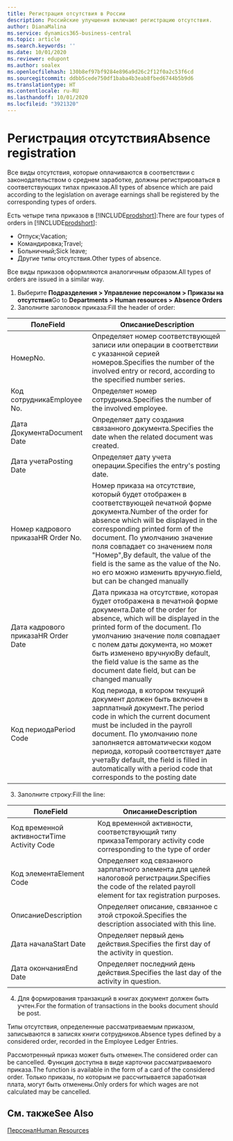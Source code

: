 ```yaml
---
title: Регистрация отсутствия в России
description: Российские улучшения включают регистрацию отсутствия.
author: DianaMalina
ms.service: dynamics365-business-central
ms.topic: article
ms.search.keywords: ''
ms.date: 10/01/2020
ms.reviewer: edupont
ms.author: soalex
ms.openlocfilehash: 130b8ef97bf9284e896a9d26c2f12f0a2c53f6cd
ms.sourcegitcommit: ddbb5cede750df1baba4b3eab8fbed6744b5b9d6
ms.translationtype: HT
ms.contentlocale: ru-RU
ms.lasthandoff: 10/01/2020
ms.locfileid: "3921320"
---
```

# <a name="absence-registration"></a><span data-ttu-id="a16d3-103">Регистрация отсутствия</span><span class="sxs-lookup"><span data-stu-id="a16d3-103">Absence registration</span></span>

<span data-ttu-id="a16d3-104">Все виды отсутствия, которые оплачиваются в соответствии с законодательством о среднем заработке, должны регистрироваться в соответствующих типах приказов.</span><span class="sxs-lookup"><span data-stu-id="a16d3-104">All types of absence which are paid according to the legislation on average earnings shall be registered by the corresponding types of orders.</span></span> 

<span data-ttu-id="a16d3-105">Есть четыре типа приказов в [!INCLUDE[prodshort](../../includes/prodshort.md)]:</span><span class="sxs-lookup"><span data-stu-id="a16d3-105">There are four types of orders in [!INCLUDE[prodshort](../../includes/prodshort.md)]:</span></span>

- <span data-ttu-id="a16d3-106">Отпуск;</span><span class="sxs-lookup"><span data-stu-id="a16d3-106">Vacation;</span></span> 
- <span data-ttu-id="a16d3-107">Командировка;</span><span class="sxs-lookup"><span data-stu-id="a16d3-107">Travel;</span></span> 
- <span data-ttu-id="a16d3-108">Больничный;</span><span class="sxs-lookup"><span data-stu-id="a16d3-108">Sick leave;</span></span> 
- <span data-ttu-id="a16d3-109">Другие типы отсутствия.</span><span class="sxs-lookup"><span data-stu-id="a16d3-109">Other types of absence.</span></span> 

<span data-ttu-id="a16d3-110">Все виды приказов оформляются аналогичным образом.</span><span class="sxs-lookup"><span data-stu-id="a16d3-110">All types of orders are issued in a similar way.</span></span> 

1. <span data-ttu-id="a16d3-111">Выберите **Подразделения > Управление персоналом > Приказы на отсутствия**</span><span class="sxs-lookup"><span data-stu-id="a16d3-111">Go to **Departments > Human resources > Absence Orders**</span></span> 
2. <span data-ttu-id="a16d3-112">Заполните заголовок приказа:</span><span class="sxs-lookup"><span data-stu-id="a16d3-112">Fill the header of order:</span></span>

| <span data-ttu-id="a16d3-113">Поле</span><span class="sxs-lookup"><span data-stu-id="a16d3-113">Field</span></span>         | <span data-ttu-id="a16d3-114">Описание</span><span class="sxs-lookup"><span data-stu-id="a16d3-114">Description</span></span>                                                  |
| ------------- | ------------------------------------------------------------ |
| <span data-ttu-id="a16d3-115">Номер</span><span class="sxs-lookup"><span data-stu-id="a16d3-115">No.</span></span>           | <span data-ttu-id="a16d3-116">Определяет номер соответствующей записи или операции в соответствии с указанной серией номеров.</span><span class="sxs-lookup"><span data-stu-id="a16d3-116">Specifies the number of the involved entry or record, according to the specified number series.</span></span> |
| <span data-ttu-id="a16d3-117">Код сотрудника</span><span class="sxs-lookup"><span data-stu-id="a16d3-117">Employee No.</span></span>  | <span data-ttu-id="a16d3-118">Определяет номер сотрудника.</span><span class="sxs-lookup"><span data-stu-id="a16d3-118">Specifies the number of the involved employee.</span></span>               |
| <span data-ttu-id="a16d3-119">Дата Документа</span><span class="sxs-lookup"><span data-stu-id="a16d3-119">Document Date</span></span> | <span data-ttu-id="a16d3-120">Определяет дату создания связанного документа.</span><span class="sxs-lookup"><span data-stu-id="a16d3-120">Specifies the date when the related document was created.</span></span>    |
| <span data-ttu-id="a16d3-121">Дата учета</span><span class="sxs-lookup"><span data-stu-id="a16d3-121">Posting Date</span></span>  | <span data-ttu-id="a16d3-122">Определяет дату учета операции.</span><span class="sxs-lookup"><span data-stu-id="a16d3-122">Specifies the entry's posting date.</span></span>                          |
| <span data-ttu-id="a16d3-123">Номер кадрового приказа</span><span class="sxs-lookup"><span data-stu-id="a16d3-123">HR Order No.</span></span>  | <span data-ttu-id="a16d3-124">Номер приказа на отсутствие, который будет отображен в соответствующей печатной форме документа.</span><span class="sxs-lookup"><span data-stu-id="a16d3-124">Number of the order for absence which will be displayed in the corresponding printed form of the document.</span></span> <span data-ttu-id="a16d3-125">По умолчанию значение поля совпадает со значением поля "Номер",</span><span class="sxs-lookup"><span data-stu-id="a16d3-125">By default, the value of the field is the same as the value of the No.</span></span> <span data-ttu-id="a16d3-126">но его можно изменить вручную.</span><span class="sxs-lookup"><span data-stu-id="a16d3-126">field, but can be changed manually</span></span> |
| <span data-ttu-id="a16d3-127">Дата кадрового приказа</span><span class="sxs-lookup"><span data-stu-id="a16d3-127">HR Order Date</span></span> | <span data-ttu-id="a16d3-128">Дата приказа на отсутствие, которая будет отображена в печатной форме документа.</span><span class="sxs-lookup"><span data-stu-id="a16d3-128">Date of the order for absence, which will be displayed in the printed form of the document.</span></span> <span data-ttu-id="a16d3-129">По умолчанию значение поля совпадает с полем даты документа, но может быть изменено вручную</span><span class="sxs-lookup"><span data-stu-id="a16d3-129">By default, the field value is the same as the document date field, but can be changed manually</span></span> |
| <span data-ttu-id="a16d3-130">Код периода</span><span class="sxs-lookup"><span data-stu-id="a16d3-130">Period Code</span></span>   | <span data-ttu-id="a16d3-131">Код периода, в котором текущий документ должен быть включен в зарплатный документ.</span><span class="sxs-lookup"><span data-stu-id="a16d3-131">The period code in which the current document must be included in the payroll document.</span></span> <span data-ttu-id="a16d3-132">По умолчанию поле заполняется автоматически кодом периода, который соответствует дате учета</span><span class="sxs-lookup"><span data-stu-id="a16d3-132">By default, the field is filled in automatically with a period code that corresponds to the posting date</span></span> |

3. <span data-ttu-id="a16d3-133">Заполните строку:</span><span class="sxs-lookup"><span data-stu-id="a16d3-133">Fill the line:</span></span>

| <span data-ttu-id="a16d3-134">Поле</span><span class="sxs-lookup"><span data-stu-id="a16d3-134">Field</span></span>              | <span data-ttu-id="a16d3-135">Описание</span><span class="sxs-lookup"><span data-stu-id="a16d3-135">Description</span></span>                                                  |
| ------------------ | ------------------------------------------------------------ |
| <span data-ttu-id="a16d3-136">Код временной активности</span><span class="sxs-lookup"><span data-stu-id="a16d3-136">Time Activity Code</span></span> | <span data-ttu-id="a16d3-137">Код временной активности, соответствующий типу приказа</span><span class="sxs-lookup"><span data-stu-id="a16d3-137">Temporary activity code corresponding to the type of order</span></span>   |
| <span data-ttu-id="a16d3-138">Код элемента</span><span class="sxs-lookup"><span data-stu-id="a16d3-138">Element Code</span></span>       | <span data-ttu-id="a16d3-139">Определяет код связанного зарплатного элемента для целей налоговой регистрации.</span><span class="sxs-lookup"><span data-stu-id="a16d3-139">Specifies the code of the related payroll element for tax registration purposes.</span></span> |
| <span data-ttu-id="a16d3-140">Описание</span><span class="sxs-lookup"><span data-stu-id="a16d3-140">Description</span></span>        | <span data-ttu-id="a16d3-141">Определяет описание, связанное с этой строкой.</span><span class="sxs-lookup"><span data-stu-id="a16d3-141">Specifies the description associated with this line.</span></span>         |
| <span data-ttu-id="a16d3-142">Дата начала</span><span class="sxs-lookup"><span data-stu-id="a16d3-142">Start Date</span></span>         | <span data-ttu-id="a16d3-143">Определяет первый день действия.</span><span class="sxs-lookup"><span data-stu-id="a16d3-143">Specifies the first day of the activity in question.</span></span>         |
| <span data-ttu-id="a16d3-144">Дата окончания</span><span class="sxs-lookup"><span data-stu-id="a16d3-144">End Date</span></span>           | <span data-ttu-id="a16d3-145">Определяет последний день действия.</span><span class="sxs-lookup"><span data-stu-id="a16d3-145">Specifies the last day of the activity in question.</span></span>          |

4. <span data-ttu-id="a16d3-146">Для формирования транзакций в книгах документ должен быть учтен.</span><span class="sxs-lookup"><span data-stu-id="a16d3-146">For the formation of transactions in the books document should be post.</span></span> 

<span data-ttu-id="a16d3-147">Типы отсутствия, определенные рассматриваемым приказом, записываются в записях книги сотрудников.</span><span class="sxs-lookup"><span data-stu-id="a16d3-147">Absence types defined by a considered order, recorded in the Employee Ledger Entries.</span></span> 

<span data-ttu-id="a16d3-148">Рассмотренный приказ может быть отменен.</span><span class="sxs-lookup"><span data-stu-id="a16d3-148">The considered order can be cancelled.</span></span> <span data-ttu-id="a16d3-149">Функция доступна в виде карточки рассматриваемого приказа.</span><span class="sxs-lookup"><span data-stu-id="a16d3-149">The function is available in the form of a card of the considered order.</span></span> <span data-ttu-id="a16d3-150">Только приказы, по которым не рассчитывается заработная плата, могут быть отменены.</span><span class="sxs-lookup"><span data-stu-id="a16d3-150">Only orders for which wages are not calculated may be cancelled.</span></span>

## <a name="see-also"></a><span data-ttu-id="a16d3-151">См. также</span><span class="sxs-lookup"><span data-stu-id="a16d3-151">See Also</span></span>

[<span data-ttu-id="a16d3-152">Персонал</span><span class="sxs-lookup"><span data-stu-id="a16d3-152">Human Resources</span></span>](Human-Resources.md)

